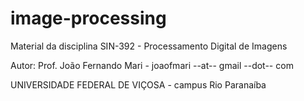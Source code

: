 # image-processing

Material da disciplina SIN-392 - Processamento Digital de Imagens

Autor: Prof. João Fernando Mari - joaofmari --at-- gmail --dot-- com

UNIVERSIDADE FEDERAL DE VIÇOSA - campus Rio Paranaíba


